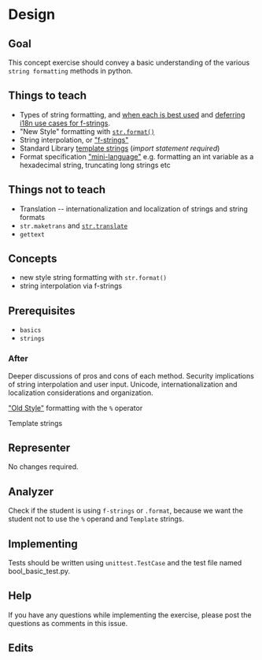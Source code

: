 # Design

## Goal

This concept exercise should convey a basic understanding of the various `string formatting` methods in python.

## Things to teach

- Types of string formatting, and [when each is best used](https://realpython.com/python-string-formatting/#which-string-formatting-method-should-you-use) and [deferring i18n use cases for f-strings](https://www.python.org/dev/peps/pep-0501/#deferring-consideration-of-possible-use-in-i18n-use-cases).
- "New Style" formatting with [`str.format()`](https://docs.python.org/3/library/string.html#format-string-syntax)
- String interpolation, or ["f-strings"](https://docs.python.org/3/reference/lexical_analysis.html#formatted-string-literals)
- Standard Library [template strings](https://docs.python.org/3/library/string.html#template-strings) (*import statement required*)
- Format specification ["mini-language"](https://docs.python.org/3/library/string.html#format-specification-mini-language) e.g. formatting an int variable as a hexadecimal string, truncating long strings etc

## Things not to teach

- Translation -- internationalization and localization of strings and string formats
- `str.maketrans` and [`str.translate`](https://docs.python.org/3/library/stdtypes.html#str.translate)
- `gettext`

## Concepts

- new style string formatting with `str.format()`
- string interpolation via f-strings

## Prerequisites

- `basics`
- `strings`



### After

Deeper discussions of pros and cons of each method. Security implications of string interpolation and user input. Unicode, internationalization and localization considerations and organization.

["Old Style"](https://docs.python.org/3/library/stdtypes.html#printf-style-string-formatting) formatting with the `%` operator

Template strings

## Representer

No changes required.

## Analyzer

Check if the student is using `f-strings` or `.format`, because we want the student not to use the `%` operand and `Template` strings.

## Implementing

Tests should be written using `unittest.TestCase` and the test file named bool_basic_test.py.

## Help

If you have any questions while implementing the exercise, please post the questions as comments in this issue.

## Edits

 
